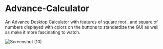 # Advance-Calculator
An Advance Desktop Calculator with features of square root , and square of numbers displayed with colors on the buttons to standardize the GUI as well as make it more fascinating to watch. 



![Screenshot (10)](https://user-images.githubusercontent.com/91482888/181216505-12de6e8e-033a-4c72-a38f-c1bdeb5cc4be.png)

